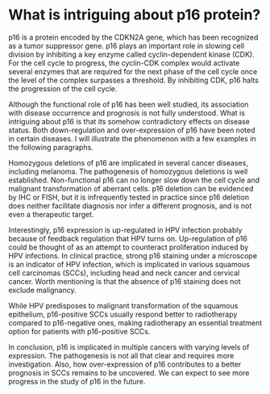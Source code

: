 # What is intriguing about p16 protein?

p16 is a protein encoded by the CDKN2A gene, which has been recognized as a tumor suppressor gene. p16 plays an important role in slowing cell division by inhibiting a key enzyme called cyclin-dependent kinase (CDK). For the cell cycle to progress, the cyclin-CDK complex would activate several enzymes that are required for the next phase of the cell cycle once the level of the complex surpasses a threshold. By inhibiting CDK, p16 halts the progression of the cell cycle.

Although the functional role of p16 has been well studied, its association with disease occurrence and prognosis is not fully understood. What is intriguing about p16 is that its somehow contradictory effects on disease status. Both down-regulation and over-expression of p16 have been noted in certain diseases. I will illustrate the phenomenon with a few examples in the following paragraphs.

Homozygous deletions of p16 are implicated in several cancer diseases, including melanoma. The pathogenesis of homozygous deletions is well established. Non-functional p16 can no longer slow down the cell cycle and malignant transformation of aberrant cells. p16 deletion can be evidenced by IHC or FISH, but it is infrequently tested in practice since p16 deletion does neither facilitate diagnosis nor infer a different prognosis, and is not even a therapeutic target.

Interestingly, p16 expression is up-regulated in HPV infection probably because of feedback regulation that HPV turns on. Up-regulation of p16 could be thought of as an attempt to counteract proliferation induced by HPV infections. In clinical practice, strong p16 staining under a microscope is an indicator of HPV infection, which is implicated in various squamous cell carcinomas (SCCs), including head and neck cancer and cervical cancer. Worth mentioning is that the absence of p16 staining does not exclude malignancy.

While HPV predisposes to malignant transformation of the squamous epithelium, p16-positive SCCs usually respond better to radiotherapy compared to p16-negative ones, making radiotherapy an essential treatment option for patients with p16-positive SCCs. 

In conclusion, p16 is implicated in multiple cancers with varying levels of expression. The pathogenesis is not all that clear and requires more investigation. Also, how over-expression of p16 contributes to a better prognosis in SCCs remains to be uncovered. We can expect to see more progress in the study of p16 in the future.
